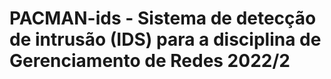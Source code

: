 # PACMAN-ids - Sistema de detecção de intrusão (IDS) para a disciplina de Gerenciamento de Redes 2022/2
